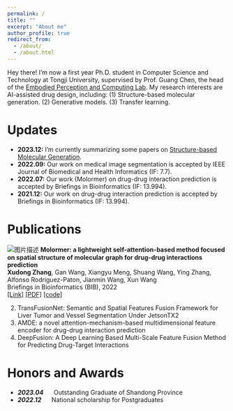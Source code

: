 ```yaml
---
permalink: /
title: ""
excerpt: "About me"
author_profile: true
redirect_from: 
  - /about/
  - /about.html
---
```


Hey there! I’m now a first year Ph.D. student in Computer Science and Technology at Tongji University, supervised by Prof. Guang Chen, the head of the [Embodied Perception and Computing Lab](https://ispc-group.github.io/). My research interests are AI-assisted drug design, including: (1) Structure-based molecular generation. (2) Generative models. (3) Transfer learning.

Updates
======
* **2023.12:** I’m currently summarizing some papers on [Structure-based Molecular Generation](https://github.com/IsXudongZhang/Papers-for-structure-based-molecular-generation).
* **2022.09:** Our work on medical image segmentation is accepted by IEEE Journal of Biomedical and Health Informatics (IF: 7.7).
* **2022.07:** Our work (Molormer) on drug-drug interaction prediction is accepted by Briefings in Bioinformatics (IF: 13.994).
* **2021.12:** Our work on drug-drug interaction prediction is accepted by Briefings in Bioinformatics (IF: 13.994).



Publications
======

![图片描述](<img width="435" alt="image" src="https://github.com/IsXudongZhang/IsXudongZhang.github.io/assets/105139522/13f7b1ef-18cd-41f8-9aa3-12042655ba0d">) 
**Molormer: a lightweight self-attention-based method focused on spatial structure of molecular graph for drug-drug interactions prediction**  
**Xudong Zhang**, Gan Wang, Xiangyu Meng, Shuang Wang, Ying Zhang, Alfonso Rodriguez-Paton, Jianmin Wang, Xun Wang  
Briefings in Bioinformatics (BIB), 2022  
[[Link]](https://doi.org/10.1093/bib/bbac296) [[PDF]](files/molormer.pdf) [[code]](https://github.com/IsXudongZhang/Molormer)

2. TransFusionNet: Semantic and Spatial Features Fusion Framework for Liver Tumor and Vessel Segmentation Under JetsonTX2
3. AMDE: a novel attention-mechanism-based multidimensional feature encoder for drug-drug interaction prediction
4. DeepFusion: A Deep Learning Based Multi-Scale Feature Fusion Method for Predicting Drug-Target Interactions

Honors and Awards
======
* **_2023.04_** &nbsp;&nbsp;&nbsp;&nbsp; Outstanding Graduate of Shandong Province 
* **_2022.12_** &nbsp;&nbsp;&nbsp;&nbsp; National scholarship for Postgraduates
